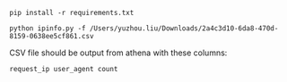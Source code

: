 ```
pip install -r requirements.txt

python ipinfo.py -f /Users/yuzhou.liu/Downloads/2a4c3d10-6da8-470d-8159-0638ee5cf861.csv
```

CSV file should be output from athena with these columns:
```
request_ip user_agent count
```